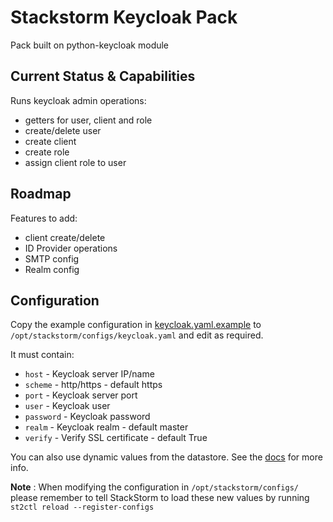 # Stackstorm Keycloak Pack

Pack built on python-keycloak module

## Current Status & Capabilities

Runs keycloak admin operations:
  - getters for user, client and role
  - create/delete user
  - create client
  - create role
  - assign client role to user

## Roadmap

Features to add:
  - client create/delete
  - ID Provider operations
  - SMTP config
  - Realm config

## Configuration

Copy the example configuration in [keycloak.yaml.example](./keycloak.yaml.example)
to `/opt/stackstorm/configs/keycloak.yaml` and edit as required.

It must contain:

* ``host`` - Keycloak server IP/name
* ``scheme`` - http/https - default https
* ``port`` - Keycloak server port
* ``user`` - Keycloak user
* ``password`` - Keycloak password
* ``realm`` - Keycloak realm - default master
* ``verify`` - Verify SSL certificate - default True

You can also use dynamic values from the datastore. See the
[docs](https://docs.stackstorm.com/reference/pack_configs.html) for more info.

**Note** : When modifying the configuration in `/opt/stackstorm/configs/` please
           remember to tell StackStorm to load these new values by running
           `st2ctl reload --register-configs`
